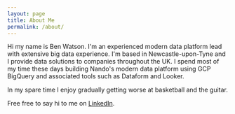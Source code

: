 ```yaml
---
layout: page
title: About Me
permalink: /about/
---
```


Hi my name is Ben Watson. I'm an experienced modern data platform lead with extensive big data experience. I'm based in Newcastle-upon-Tyne and I provide data solutions to companies throughout the UK. I spend most of my time these days building Nando's modern data platform using GCP BigQuery and associated tools such as Dataform and Looker.

In my spare time I enjoy gradually getting worse at basketball and the guitar.

Free free to say hi to me on <a title="LinkedIn" href="https://www.linkedin.com/in/ben-watson-big-data">LinkedIn</a>.
